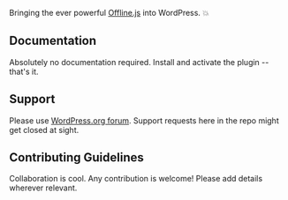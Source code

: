 Bringing the ever powerful [Offline.js](https://github.hubspot.com/offline/docs) into WordPress. :boom:

## Documentation
Absolutely no documentation required. Install and activate the plugin -- that's it. 

## Support
Please use [WordPress.org forum](https://wordpress.org/support/plugin/internet-connection-status/). Support requests here in the repo might get closed at sight.


## Contributing Guidelines

Collaboration is cool. Any contribution is welcome! Please add details wherever relevant.
